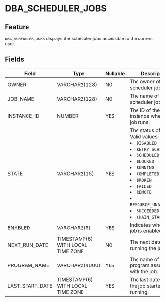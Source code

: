 DBA_SCHEDULER_JOBS
=======================================

Feature
-----------------------

`DBA_SCHEDULER_JOBS` displays the scheduler jobs accessible to the current user.

Fields
-------------------------



| Field           | Type                              | Nullable | Description                                                                                                                                                                                                                                                                   |
|-----------------|-----------------------------------|----------|-------------------------------------------------------------------------------------------------------------------------------------------------------------------------------------------------------------------------------------------------------------------------------|
| OWNER           | VARCHAR2(128)                     | NO       | The owner of the scheduler job.                                                                                                                                                                                                                                               |
| JOB_NAME        | VARCHAR2(128)                     | NO       | The name of the scheduler job.                                                                                                                                                                                                                                                |
| INSTANCE_ID     | NUMBER                            | YES      | The ID of the instance where the job runs.                                                                                                                                                                                                                                    |
| STATE           | VARCHAR2(15)                      | YES      | The status of the job. Valid values: <li> `DISABLED`   <li> `RETRY SCHEDULED`   <li> `SCHEDULED`   <li> `BLOCKED`   <li> `RUNNING`   <li> `COMPLETED`   <li> `BROKEN`   <li> `FAILED`   <li> `REMOTE`   <li> `RESOURCE_UNAVAILABLE`   <li> `SUCCEEDED`   <li> `CHAIN_STALLED` |
| ENABLED         | VARCHAR2(5)                       | YES      | Indicates whether the job is enabled.                                                                                                                                                                                                                                         |
| NEXT_RUN_DATE   | TIMESTAMP(6) WITH LOCAL TIME ZONE | NO       | The next date for running the job.                                                                                                                                                                                                                                            |
| PROGRAM_NAME    | VARCHAR2(4000)                    | YES      | The name of the program associated with the job.                                                                                                                                                                                                                              |
| LAST_START_DATE | TIMESTAMP(6) WITH LOCAL TIME ZONE | YES      | The last date when the job started running.                                                                                                                                                                                                                                   |


